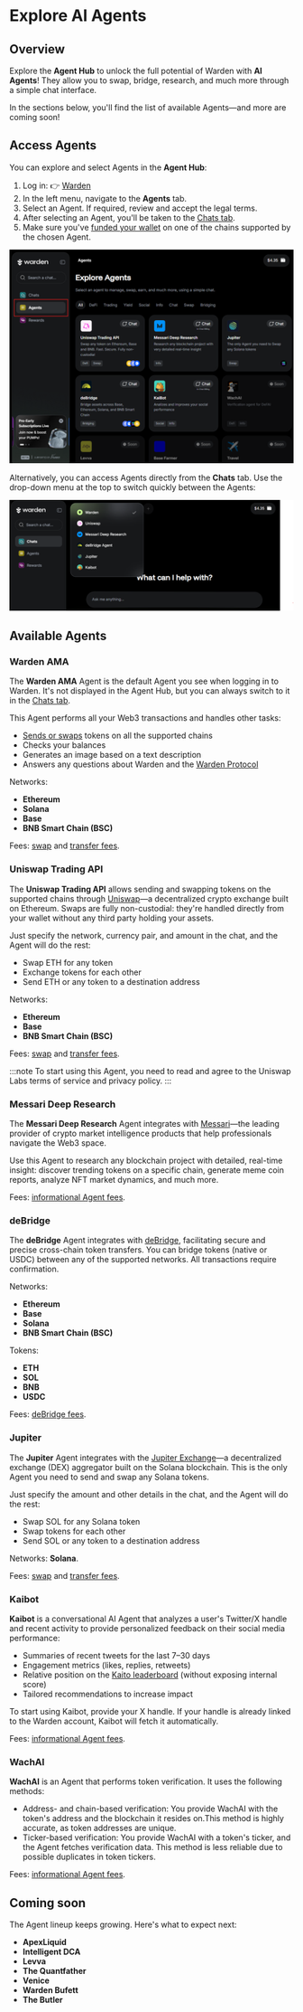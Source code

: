 ﻿---
sidebar_position: 4
---

# Explore AI Agents

## Overview

Explore the **Agent Hub** to unlock the full potential of Warden with **AI Agents**! They allow you to swap, bridge, research, and much more through a simple chat interface.

In the sections below, you'll find the list of available Agents—and more are coming soon!

## Access Agents

You can explore and select Agents in the **Agent Hub**:

1. Log in: 👉 [Warden](https://app.wardenprotocol.org)
2. In the left menu, navigate to the **Agents** tab.
3. Select an Agent. If required, review and accept the legal terms.
4. After selecting an Agent, you'll be taken to the [Chats tab](use-the-chat#start-chatting).
5. Make sure you've [funded your wallet](manage-assets#deposit-assets) on one of the chains supported by the chosen Agent.

![The Agent Hub in Warden](../../static/img/warden-app/explore-ai-agents-1.png)

Alternatively, you can access Agents directly from the **Chats** tab. Use the drop-down menu at the top to switch quickly between the Agents:

![Manage AI chats in Warden](../../static/img/warden-app/use-the-chat-3.png)

## Available Agents

### Warden AMA

The **Warden AMA** Agent is the default Agent you see when logging in to Warden. It's not displayed in the Agent Hub, but you can always switch to it in the [Chats tab](use-the-chat#start-chatting).

This Agent performs all your Web3 transactions and handles other tasks:

- [Sends or swaps](manage-assets#send-or-swap-assets) tokens on all the supported chains
- Checks your balances
- Generates an image based on a text description
- Answers any questions about Warden and the [Warden Protocol](https://docs.wardenprotocol.org)

Networks:

- **Ethereum**
- **Solana**
- **Base**
- **BNB Smart Chain (BSC)**

Fees: [swap](fees#swap-fees) and [transfer fees](fees#transfer-fees).

### Uniswap Trading API

The **Uniswap Trading API** allows sending and swapping tokens on the supported chains through [Uniswap](https://app.uniswap.org)—a decentralized crypto exchange built on Ethereum. Swaps are fully non-custodial: they're handled directly from your wallet without any third party holding your assets.

Just specify the network, currency pair, and amount in the chat, and the Agent will do the rest:

- Swap ETH for any token
- Exchange tokens for each other
- Send ETH or any token to a destination address

Networks:

- **Ethereum**
- **Base**
- **BNB Smart Chain (BSC)**

Fees: [swap](fees#swap-fees) and [transfer fees](fees#transfer-fees).

:::note
To start using this Agent, you need to read and agree to the Uniswap Labs terms of service and privacy policy.
:::

### Messari Deep Research

The **Messari Deep Research** Agent integrates with [Messari](https://messari.io)—the leading provider of crypto market intelligence products that help professionals navigate the Web3 space.

Use this Agent to research any blockchain project with detailed, real-time insight: discover trending tokens on a specific chain, generate meme coin reports, analyze NFT market dynamics, and much more.

Fees: [informational Agent fees](fees#informational-agent-fees).

### deBridge

The **deBridge** Agent integrates with [deBridge](https://debridge.finance), facilitating secure and precise cross-chain token transfers. You can bridge tokens (native or USDC) between any of the supported networks. All transactions require confirmation.

Networks:

- **Ethereum**
- **Base**
- **Solana**
- **BNB Smart Chain (BSC)**

Tokens:

- **ETH**
- **SOL**
- **BNB**
- **USDC**

Fees: [deBridge fees](fees#debridge-fees).

### Jupiter

The **Jupiter** Agent integrates with the [Jupiter Exchange](https://jup.ag)—a decentralized exchange (DEX) aggregator built on the Solana blockchain. This is the only Agent you need to send and swap any Solana tokens.

Just specify the amount and other details in the chat, and the Agent will do the rest:

- Swap SOL for any Solana token
- Swap tokens for each other
- Send SOL or any token to a destination address

Networks: **Solana**.

Fees: [swap](fees#swap-fees) and [transfer fees](fees#transfer-fees).

### Kaibot

**Kaibot** is a conversational AI Agent that analyzes a user's Twitter/X handle and recent activity to provide personalized feedback on their social media performance:

- Summaries of recent tweets for the last 7–30 days
- Engagement metrics (likes, replies, retweets)
- Relative position on the [Kaito leaderboard](https://docs.kaito.ai/kaito-connect-infofi-network/yapper-leaderboard) (without exposing internal score)
- Tailored recommendations to increase impact

To start using Kaibot, provide your X handle. If your handle is already linked to the Warden account, Kaibot will fetch it automatically.

Fees: [informational Agent fees](fees#informational-agent-fees).

### WachAI

**WachAI** is an Agent that performs token verification. It uses the following methods:

- Address- and chain-based verification: You provide WachAI with the token's address and the blockchain it resides on.This method is highly accurate, as token addresses are unique.
- Ticker-based verification: You provide WachAI with a token's ticker, and the Agent fetches verification data. This method is less reliable due to possible duplicates in token tickers.

Fees: [informational Agent fees](fees#informational-agent-fees).

## Coming soon

The Agent lineup keeps growing. Here's what to expect next:

- **ApexLiquid**
- **Intelligent DCA**
- **Levva**
- **The Quantfather**
- **Venice**
- **Warden Bufett**
- **The Butler**
